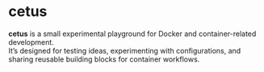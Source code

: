 # cetus

**cetus** is a small experimental playground for Docker and container-related development.  
It’s designed for testing ideas, experimenting with configurations, and sharing reusable building blocks for container workflows.
